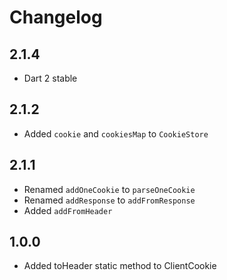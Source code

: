 # Changelog

## 2.1.4

+ Dart 2 stable

## 2.1.2

+ Added `cookie` and `cookiesMap` to `CookieStore`

## 2.1.1

+ Renamed `addOneCookie` to `parseOneCookie`
+ Renamed `addResponse` to `addFromResponse`
+ Added `addFromHeader`

## 1.0.0

+ Added toHeader static method to ClientCookie